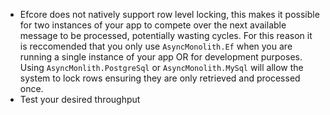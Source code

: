 - Efcore does not natively support row level locking, this makes it possible for two instances of your app to compete over the next available message to be processed, potentially wasting cycles. For this reason it is reccomended that you only use `AsyncMonolith.Ef` when you are running a single instance of your app OR for development purposes. Using `AsyncMonlith.PostgreSql` or `AsyncMonolith.MySql` will allow the system to lock rows ensuring they are only retrieved and processed once.
- Test your desired throughput
